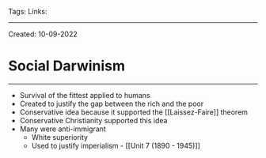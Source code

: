 Tags:
Links: 

---
Created: 10-09-2022
# Social Darwinism
---
- Survival of the fittest applied to humans
- Created to justify the gap between the rich and the poor
- Conservative idea because it supported the [[Laissez-Faire]] theorem
- Conservative Christianity supported this idea
- Many were anti-immigrant
	- White superiority
	- Used to justify imperialism - [[Unit 7 (1890 - 1945)]]

